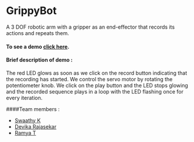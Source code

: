 # GrippyBot
A 3 DOF robotic arm with a gripper as an end-effector that records its actions and repeats them.

#### To see a demo [click here](https://drive.google.com/drive/folders/1gZX_Vms71kkR7oWqp52sMEKILkBjg8Sy).
#### Brief description of demo :
The red LED glows as soon as we click on the record button indicating that the recording has started. 
We control the servo motor by rotating the potentiometer knob. 
We click on the play button and the LED stops glowing and the recorded sequence plays in a loop with the LED flashing once for every iteration.

####Team members :
- [Swaathy K](https://github.com/tinycoder2)
- [Devika Rajasekar](https://github.com/devika1402)
- [Ramya T](https://github.com/R-my-T)
